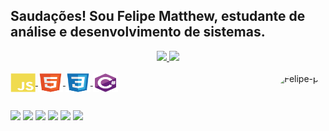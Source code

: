 ## Saudações! Sou Felipe Matthew, estudante de análise e desenvolvimento de sistemas.
<div align="center">
  <a href="https://github.com/FelipeMatthew"> 
  <img height="120em" src="https://github-readme-stats.vercel.app/api?username=FelipeMatthew&show_icons=true&theme=dark&include_all_commits=true&count_private=true"/>
  <img height="120em" src="https://github-readme-stats.vercel.app/api/top-langs/?username=FelipeMatthew&layout=compact&langs_count=7&theme=dark"/>
</div>
    
  <div style="display: inline_block"><br>
  <img align="center" alt="Felipe-Js" height="30" width="40" src="https://raw.githubusercontent.com/devicons/devicon/master/icons/javascript/javascript-plain.svg">
  <img align="center" alt="Felipe-HTML" height="30" width="40" src="https://raw.githubusercontent.com/devicons/devicon/master/icons/html5/html5-original.svg">
  <img align="center" alt="Felipe-CSS" height="30" width="40" src="https://raw.githubusercontent.com/devicons/devicon/master/icons/css3/css3-original.svg">
  <img align="center" alt="Felipe-Csharp" height="30" width="40" src="https://raw.githubusercontent.com/devicons/devicon/master/icons/csharp/csharp-original.svg"> 
   <img align="right" alt="Felipe-pic" height="150" style="border-radius:50px;" src="https://media.discordapp.net/attachments/808920380021538877/958804690722766908/download20220303154130.png?width=499&height=499">
  </div>
  
  ##
  
  <div>
  
  <a href="https://www.instagram.com/felpsnova_/" target="_blank"><img src="https://img.shields.io/badge/Instagram-E4405F?style=for-the-badge&logo=instagram&logoColor=white" target="_blank"></a>
<a href="https://discord.gg/wagxzStdcR" target="_blank"><img src="https://img.shields.io/badge/Twitter-1DA1F2?style=for-the-badge&logo=twitter&logoColor=white"></a>
      <a href="https://wa.me/qr/DTBOKORAFZGHE1" target="_blank"><img src="https://img.shields.io/badge/WhatsApp-25D366?style=for-the-badge&logo=whatsapp&logoColor=white" target="_blank"></a>
     <a href="https://www.facebook.com/felipe.matthew" target="_blank"><img src="https://img.shields.io/badge/Facebook-1877F2?style=for-the-badge&logo=facebook&logoColor=white" target="_blank"></a>
     <a href = "mailto:felipematthewnascimento@gmail.com"><img src="https://img.shields.io/badge/-Gmail-%23333?style=for-the-badge&logo=gmail&logoColor=white" destino ="_blank"></a>
     <a href = "https://www.linkedin.com/in/felipe-matthew-8312b421b"><img src="https://img.shields.io/badge/LinkedIn-0077B5?style=for-the-badge&logo=linkedin&logoColor=white"></a>
    
    
  </div>
  
 
